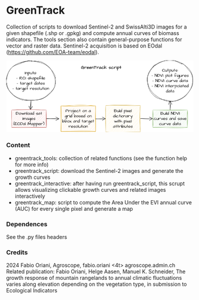 # GreenTrack
Collection of scripts to download Sentinel-2 and SwissAlti3D images for a given shapefile (.shp or .gpkg) and compute annual curves of biomass indicators.
The tools section also contain general-purpose functions for vector and raster data. Sentinel-2 acquisition is based on EOdal (https://github.com/EOA-team/eodal).

![Alt text](GreenTrack.drawio.png)

### Content
<ul>
  <li> greentrack_tools: collection of related functions (see the function help for more info) </li>
  <li> greentrack_script: download the Sentinel-2 images and generate the growth curves </li>
  <li> greentrack_interactive: after having run greentrack_script, this scrupt allows visualizing clickable growth curves and related images interactively </li>
  <li> greentrack_map: script to compute the Area Under the EVI annual curve (AUC) for every single pixel and generate a map  </li>
	
</ul> 

### Dependences
See the .py files headers

### Credits
2024 Fabio Oriani, Agroscope, fabio.oriani <4t> agroscope.admin.ch <br> 
Related publication: Fabio Oriani, Helge Aasen, Manuel K. Schneider, The growth response of mountain rangelands to annual climatic fluctuations varies along elevation depending on the vegetation type, in submission to Ecological Indicators
